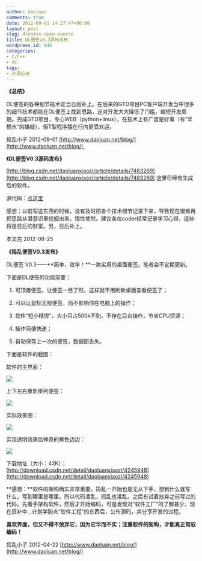 ```yaml
---
author: daoluan
comments: true
date: 2012-09-01 14:27:47+00:00
layout: post
slug: dlnotes-open-source
title: DL便签V0.3源码发布
wordpress_id: 946
categories:
- C/C++
- VC
tags:
- 开源应用
---
```


**《总结》**

DL便签的各种细节技术定当日后补上。在后来的GTD项目PC客户端开发当中很多的细节技术都能在DL便签上找到思路，这对开发大大降低了门槛，缩短开发周期。完成GTD项目，专心WEB（python+linux），在技术上有广度是好事（有“半桶水”的嫌疑），但T型程序猿在行内更受欢迎。

捣乱小子 2012-09-01 [http://www.daoluan.net/blog/](http://www.daoluan.net/blog/) 

**《DL便签V0.3源码发布》**

[http://blog.csdn.net/daoluanxiaozi/article/details/7483269](http://blog.csdn.net/daoluanxiaozi/article/details/7483269) 这里已经有生成后的软件。

源代码：[点这里](http://download.csdn.net/detail/daoluanxiaozi/4522537)

感想：以前写这东西的时候，没有及时把各个技术细节记录下来，导致现在很难再把思路从潜意识里挖掘出来，惰性使然。建议各位coder经常记录学习心得，这些将是日后的财富。另，日后补上。

本文完 2012-08-25

**《捣乱便签V0.3发布》**[
](http://blog.csdn.net/daoluanxiaozi/article/details/7483269)

DL便签 V0.3——**简单，效率！**一款实用的桌面便签。笔者会不定期更新。

下面是DL便签的功能简要：



	
  1. 可顶置便签，让便签一目了然，这样就不用刷新桌面查看便签了；

	
  2. 可以让鼠标无视便签，而不影响你在电脑上的操作；

	
  3. 软件“短小精悍”，大小只占500k不到，不存在后台操作，节省CPU资源；

	
  4. 操作简便快速；

	
  5. 自动保存上一次的便签，数据部丢失。


下面是软件的截图：

软件的主界面：

[![](http://daoluan.net/blog/wp-content/uploads/2012/09/dlnote\_01.png)](http://daoluan.net/blog/archives/946/dlnote\_01-png)

上下左右重新排列便签：

[![](http://daoluan.net/blog/wp-content/uploads/2012/09/dlnote\_02.png)](http://daoluan.net/blog/archives/946/dlnote\_02-png)

实际效果图：

[![](http://daoluan.net/blog/wp-content/uploads/2012/09/dlnote\_03.png)](http://daoluan.net/blog/archives/946/dlnote\_03-png)

实现透明效果后神奇的黄色边边：

[![](http://daoluan.net/blog/wp-content/uploads/2012/09/dlnote\_04.png)](http://daoluan.net/blog/archives/946/dlnote\_04-png)

下载地址（大小：42K）：[http://download.csdn.net/detail/daoluanxiaozi/4245948](http://download.csdn.net/detail/daoluanxiaozi/4245948)

**感想：**软件的架构确实非常重要。捣乱一开始也是无从下手，想到什么就写什么，写到哪里是哪里，所以代码凌乱，捣乱也凌乱。之后有试着放弃之前写过的代码，先着手架构软件，然后才开始编码，可是发现对“软件工厂”的了解甚少，现在狂补中...计划学到点“软件工程”的东西后，公布源码，并分享开发的过程。

**喜欢界面，但又不得不放弃它，因为它华而不实；注重软件的架构，才能真正驾驭编码！**

捣乱小子 2012-04-22 [http://www.daoluan.net/blog/](http://www.daoluan.net/blog/)
